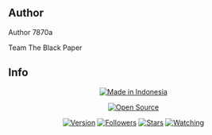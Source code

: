 ## Author
<p>Author 7870a</p>
<p>Team The Black Paper</p>

## Info
<p align="center">
<a href="#"><img title="Made in Indonesia" src="https://img.shields.io/badge/MADE%20IN-INDONESIA-green?colorA=%23ff0000&colorB=%23017e40&style=for-the-badge"></a>
</p>
</p>
<p align="center">
<a href="https://img.shields.io/badge/Author-7870a-red.svg?style=for-the-badge&logo=github"></a>
<a href="#"><img title="Open Source" src="https://img.shields.io/badge/Open%20Source-%E2%9D%A4-green?style=for-the-badge"></a>
</p>
<p align="center">
<a href="#"><img title="Version" src="https://img.shields.io/badge/Version-1.0-green.svg?style=flat-square"></a>
<a href="https://github.com/7870a/followers"><img title="Followers" src="https://img.shields.io/github/followers/7870a?color=blue&style=flat-square"></a>
<a href="https://github.com/7870a/theblackpaper/stargazers/"><img title="Stars" src="https://img.shields.io/github/stars/7870a/theblackpaper?color=red&style=flat-square"></a>
<a href="https://github.com/7870a/theblackpaper/watchers"><img title="Watching" src="https://img.shields.io/github/watchers/7870a/theblackpaper?label=Watchers&color=blue&style=flat-square"></a>
</p>


